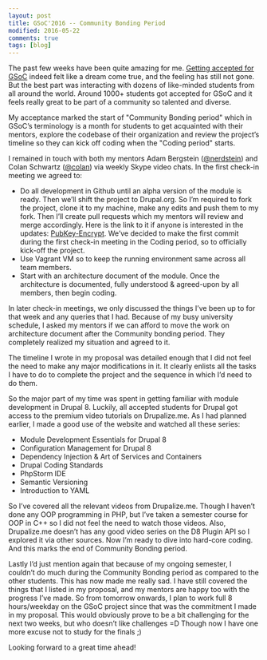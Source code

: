 ```yaml
---
layout: post
title: GSoC'2016 -- Community Bonding Period
modified: 2016-05-22
comments: true
tags: [blog]
---
```


The past few weeks have been quite amazing for me. <a href='http://www.talhaparacha.com/summer-of-code/'>Getting accepted for GSoC</a> indeed felt like a dream come true, and the feeling has still not gone. But the best part was interacting with dozens of like-minded students from all around the world. Around 1000+ students got accepted for GSoC and it feels really great to be part of a community so talented and diverse.

My acceptance marked the start of "Community Bonding period" which in GSoC’s terminology is a month for students to get acquainted with their mentors, explore the codebase of their organization and review the project’s timeline so they can kick off coding when the "Coding period" starts.

I remained in touch with both my mentors Adam Bergstein (<a href ='https://www.drupal.org/u/nerdstein'>@nerdstein</a>) and Colan Schwartz (<a href='https://www.drupal.org/u/colan'>@colan</a>) via weekly Skype video chats. In the first check-in meeting we agreed to:

* Do all development in Github until an alpha version of the module is ready. Then we’ll shift the project to Drupal.org. So I’m required to fork the project, clone it to my machine, make any edits and push them to my fork. Then I’ll create pull requests which my mentors will review and merge accordingly. Here is the link to it if anyone is interested in the updates: <a href='https://github.com/d8-contrib-modules/pubkey_encrypt'>PubKey-Encrypt</a>. We’ve decided to make the first commit during the first check-in meeting in the Coding period, so to officially kick-off the project.
* Use Vagrant VM so to keep the running environment same across all team members.
* Start with an architecture document of the module. Once the architecture is documented, fully understood & agreed-upon by all members, then begin coding.

In later check-in meetings, we only discussed the things I’ve been up to for that week and any queries that I had. Because of my busy university schedule, I asked my mentors if we can afford to move the work on architecture document after the Community bonding period. They completely realized my situation and agreed to it.

The timeline I wrote in my proposal was detailed enough that I did not feel the need to make any major modifications in it. It clearly enlists all the tasks I have to do to complete the project and the sequence in which I’d need to do them.

So the major part of my time was spent in getting familiar with module development in Drupal 8. Luckily, all accepted students for Drupal got access to the premium video tutorials on Drupalize.me. As I had planned earlier, I made a good use of the website and watched all these series:

* Module Development Essentials for Drupal 8
* Configuration Management for Drupal 8
* Dependency Injection & Art of Services and Containers
* Drupal Coding Standards
* PhpStorm IDE
* Semantic Versioning
* Introduction to YAML

So I’ve covered all the relevant videos from Drupalize.me. Though I haven’t done any OOP programming in PHP, but I’ve taken a semester course for OOP in C++ so I did not feel the need to watch those videos. Also, Drupalize.me doesn’t has any good video series on the D8 Plugin API so I explored it via other sources. Now I’m ready to dive into hard-core coding. And this marks the end of Community Bonding period.

Lastly I’d just mention again that because of my ongoing semester, I couldn’t do much during the Community Bonding period as compared to the other students. This has now made me really sad. I have still covered the things that I listed in my proposal, and my mentors are happy too with the progress I’ve made. So from tomorrow onwards, I plan to work full 8 hours/weekday on the GSoC project since that was the commitment I made in my proposal. This would obviously prove to be a bit challenging for the next two weeks, but who doesn’t like challenges =D Though now I have one more excuse not to study for the finals ;)

Looking forward to a great time ahead!

